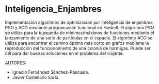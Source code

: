 # Inteligencia_Enjambres

Implementación algoritmos de optimización por inteligencia de enjambres PSO y ACO mediante programación funcional en Haskell.
El algoritmo PSO se utiliza para la busqueda de mínimos/máximos de funciones mediante el lanzamiento de una serie de partículas en el espacio.
El algoritmo ACO se utiliza para encontrar el camino óptimo más corto en grafos mediante la reproducción del funcionamiento de una colonia de hormigas. Puede ser útil para dar buenas soluciones en el problema del viajante.

AUTORES:
- Ignacio Fernández Sánchez-Pascuala.
- Javier Castellano Soria.
